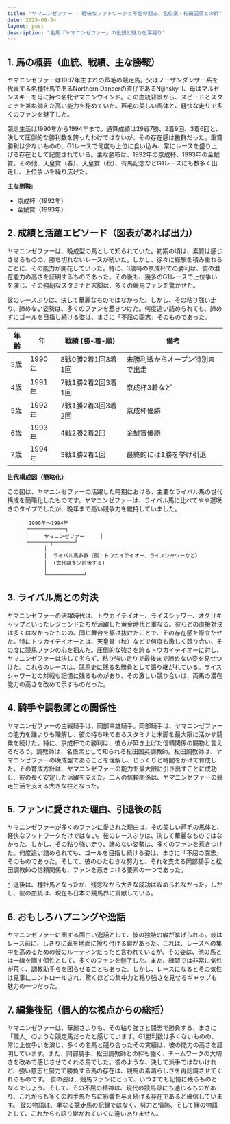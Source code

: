 ```yaml
---
title: "ヤマニンゼファー - 軽快なフットワークと不屈の闘志、名伯楽・松田国英との絆"
date: 2025-06-24
layout: post
description: "名馬『ヤマニンゼファー』の伝説と魅力を深堀り"
---
```


## 1. 馬の概要（血統、戦績、主な勝鞍）

ヤマニンゼファーは1987年生まれの芦毛の競走馬。父はノーザンダンサー系を代表する名種牡馬であるNorthern Dancerの直仔であるNijinsky II、母はマルゼンスキーを母に持つ名牝ヤマニンウインド。この血統背景から、スピードとスタミナを兼ね備えた高い能力を秘めていた。芦毛の美しい馬体と、軽快な走りで多くのファンを魅了した。

競走生活は1990年から1994年まで。通算成績は29戦7勝、2着9回、3着6回と、決して圧倒的な勝利数を誇ったわけではないが、その存在感は抜群だった。重賞勝利は少ないものの、G1レースで何度も上位に食い込み、常にレースを盛り上げる存在として記憶されている。主な勝鞍は、1992年の京成杯、1993年の金鯱賞。その他、天皇賞（春）、天皇賞（秋）、有馬記念などG1レースにも数多く出走し、上位争いを繰り広げた。

**主な勝鞍:**

* 京成杯（1992年）
* 金鯱賞（1993年）


## 2. 成績と活躍エピソード（図表があれば出力）

ヤマニンゼファーは、晩成型の馬として知られていた。初期の頃は、素質は感じさせるものの、勝ち切れないレースが続いた。しかし、徐々に経験を積み重ねるごとに、その能力が開花していった。特に、3歳時の京成杯での勝利は、彼の潜在能力の高さを証明するものであった。その後も、幾多のG1レースで上位争いを演じ、その強靭なスタミナと末脚は、多くの競馬ファンを驚かせた。

彼のレースぶりは、決して華麗なものではなかった。しかし、その粘り強い走り、諦めない姿勢は、多くのファンを惹きつけた。何度追い詰められても、諦めずにゴールを目指し続ける姿は、まさに「不屈の闘志」そのものであった。

| 年齢 | 年 | 戦績 (勝-着-順) | 備考 |
|---|---|---|---|
| 3歳 | 1990年 | 8戦0勝2着1回3着1回 | 未勝利戦からオープン特別まで出走 |
| 4歳 | 1991年 | 7戦1勝2着2回3着1回 | 京成杯3着など |
| 5歳 | 1992年 | 7戦1勝2着3回3着2回 | 京成杯優勝 |
| 6歳 | 1993年 | 4戦2勝2着2回 | 金鯱賞優勝 |
| 7歳 | 1994年 | 3戦1勝2着1回 | 最終的には1勝を挙げ引退 |


**世代構成図（簡略化）**

この図は、ヤマニンゼファーの活躍した時期における、主要なライバル馬の世代構成を簡略化したものです。ヤマニンゼファーは、ライバル馬に比べてやや遅咲きのタイプでしたが、晩年まで高い競争力を維持していました。


```
       1990年～1994年
      ┌────────────┐
      │     ヤマニンゼファー     │
      └───────┬───────┘
            │
            │  ライバル馬多数（例：トウカイテイオー、ライスシャワーなど）
            │  (世代は多少前後する)
            │
            └────────────┘

```


## 3. ライバル馬との対決

ヤマニンゼファーの活躍時代は、トウカイテイオー、ライスシャワー、オグリキャップといったレジェンドたちが活躍した黄金時代と重なる。彼らとの直接対決は多くはなかったものの、同じ舞台を駆け抜けたことで、その存在感を際立たせた。特にトウカイテイオーとは、天皇賞（秋）などで何度も激しく競り合い、その度に競馬ファンの心を掴んだ。圧倒的な強さを誇るトウカイテイオーに対し、ヤマニンゼファーは決して劣らず、粘り強い走りで最後まで諦めない姿を見せつけた。これらのレースは、競馬史に残る名勝負として語り継がれている。ライスシャワーとの対戦も記憶に残るものがあり、その激しい競り合いは、両馬の潜在能力の高さを改めて示すものだった。


## 4. 騎手や調教師との関係性

ヤマニンゼファーの主戦騎手は、岡部幸雄騎手。岡部騎手は、ヤマニンゼファーの能力を誰よりも理解し、彼の持ち味であるスタミナと末脚を最大限に活かす騎乗を続けた。特に、京成杯での勝利は、彼らが築き上げた信頼関係の賜物と言えるだろう。調教師は、名伯楽として知られる松田国英調教師。松田調教師は、ヤマニンゼファーの晩成型であることを理解し、じっくりと時間をかけて育成した。その育成方針は、ヤマニンゼファーの能力を最大限に引き出すことに成功し、彼の長く安定した活躍を支えた。二人の信頼関係は、ヤマニンゼファーの競走生活を支える大きな柱となった。


## 5. ファンに愛された理由、引退後の話

ヤマニンゼファーが多くのファンに愛された理由は、その美しい芦毛の馬体と、軽快なフットワークだけではない。彼のレースぶりは、決して華麗なものではなかった。しかし、その粘り強い走り、諦めない姿勢は、多くのファンを惹きつけた。何度追い詰められても、ゴールを目指し続ける姿は、まさに「不屈の闘志」そのものであった。そして、彼のひたむきな努力と、それを支える岡部騎手と松田調教師の信頼関係も、ファンを惹きつける要素の一つであった。

引退後は、種牡馬となったが、残念ながら大きな成功は収められなかった。しかし、彼の血統は、現在も日本の競馬界に貢献している。


## 6. おもしろハプニングや逸話

ヤマニンゼファーに関する面白い逸話として、彼の独特の癖が挙げられる。彼はレース前に、しきりに鼻を地面に擦り付ける癖があった。これは、レースへの集中を高めるための彼のルーティンだったと言われているが、その姿は、他の馬とは一線を画す個性として、多くのファンを魅了した。また、練習では非常に気性が荒く、調教助手らを困らせることもあった。しかし、レースになるとその気性は見事にコントロールされ、驚くほどの集中力と粘り強さを見せるギャップも魅力の一つだった。


## 7. 編集後記（個人的な視点からの総括）

ヤマニンゼファーは、華麗さよりも、その粘り強さと闘志で勝負する、まさに「職人」のような競走馬だったと感じています。G1勝利数は多くないものの、常に上位争いを演じ、多くの名馬と競り合ったその実績は、彼の能力の高さを証明しています。また、岡部騎手、松田調教師との絆も強く、チームワークの大切さを改めて感じさせてくれる馬でした。彼のような、決して派手ではないけれど、強い意志と努力で勝負する馬の存在は、競馬の素晴らしさを再認識させてくれるものです。  彼の姿は、競馬ファンにとって、いつまでも記憶に残るものとなるでしょう。そして、その不屈の精神は、現代の競馬界にも通じるものがあり、これからも多くの若手馬たちに影響を与え続ける存在であると確信しています。  彼の物語は、単なる競走馬の記録ではなく、努力と情熱、そして絆の物語として、これからも語り継がれていくに違いありません。
